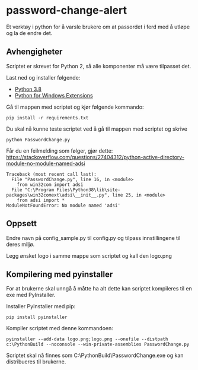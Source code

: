 # password-change-alert
Et verktøy i python for å varsle brukere om at passordet i ferd med å utløpe og la de endre det.

## Avhengigheter
Scriptet er skrevet for Python 2, så alle komponenter må være tilpasset det.

Last ned og installer følgende:

- [Python 3.8](https://www.python.org/ftp/python/3.8.2/python-3.8.2.exe)
- [Python for Windows Extensions](https://github.com/mhammond/pywin32/releases/download/b227/pywin32-227.win-amd64-py3.8.exe)

Gå til mappen med scriptet og kjør følgende kommando:

    pip install -r requirements.txt

Du skal nå kunne teste scriptet ved å gå til mappen med scriptet og skrive

    python PasswordChange.py

Får du en feilmelding som følger, gjør dette: https://stackoverflow.com/questions/27404312/python-active-directory-module-no-module-named-adsi

    Traceback (most recent call last):
      File "PasswordChange.py", line 16, in <module>
        from win32com import adsi
      File "C:\Program Files\Python38\lib\site-packages\win32comext\adsi\__init__.py", line 25, in <module>
        from adsi import *
    ModuleNotFoundError: No module named 'adsi'

## Oppsett
Endre navn på config_sample.py til config.py og tilpass innstillingene til deres miljø.

Legg ønsket logo i samme mappe som scriptet og kall den logo.png


## Kompilering med pyinstaller
For at brukerne skal unngå å måtte ha alt dette kan scriptet kompileres til en exe med PyInstaller.

Installer PyInstaller med pip:

	pip install pyinstaller

Kompiler scriptet med denne kommandoen:

    pyinstaller --add-data logo.png;logo.png --onefile --distpath c:\PythonBuild --noconsole --win-private-assemblies PasswordChange.py

Scriptet skal nå finnes som C:\PythonBuild\PasswordChange.exe og kan distribueres til brukerne.